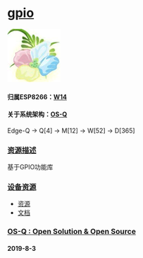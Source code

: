 ﻿# [gpio](https://github.com/OS-Q/D93)
[![sites](OS-Q/OS-Q.png)](http://www.OS-Q.com)
#### 归属ESP8266：[W14](https://github.com/OS-Q/W14)
#### 关于系统架构：[OS-Q](https://github.com/OS-Q/OS-Q)

Edge-Q -> Q[4] -> M[12] -> W[52] -> D[365]

### [资源描述](https://github.com/OS-Q/D93/wiki) 

基于GPIO功能库

### [设备资源](https://github.com/OS-Q/D93) 

- [资源](src/)
- [文档](docs/)

### [OS-Q : Open Solution & Open Source](http://www.OS-Q.com/D93)
####  2019-8-3
